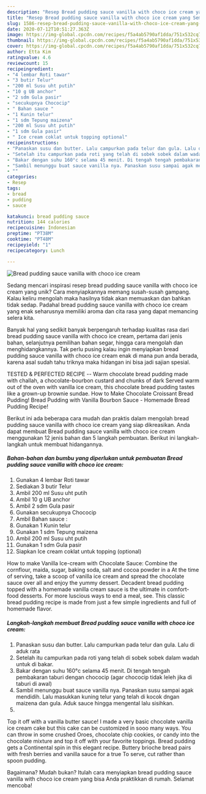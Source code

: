 ```yaml
---
description: "Resep Bread pudding sauce vanilla with choco ice cream yang Sempurna"
title: "Resep Bread pudding sauce vanilla with choco ice cream yang Sempurna"
slug: 1586-resep-bread-pudding-sauce-vanilla-with-choco-ice-cream-yang-sempurna
date: 2020-07-12T10:51:27.363Z
image: https://img-global.cpcdn.com/recipes/f5a4ab5790af1dda/751x532cq70/bread-pudding-sauce-vanilla-with-choco-ice-cream-foto-resep-utama.jpg
thumbnail: https://img-global.cpcdn.com/recipes/f5a4ab5790af1dda/751x532cq70/bread-pudding-sauce-vanilla-with-choco-ice-cream-foto-resep-utama.jpg
cover: https://img-global.cpcdn.com/recipes/f5a4ab5790af1dda/751x532cq70/bread-pudding-sauce-vanilla-with-choco-ice-cream-foto-resep-utama.jpg
author: Etta Kim
ratingvalue: 4.6
reviewcount: 15
recipeingredient:
- "4 lembar Roti tawar"
- "3 butir Telur"
- "200 ml Susu uht putih"
- "10 g UB anchor"
- "2 sdm Gula pasir"
- "secukupnya Chococip"
- " Bahan sauce "
- "1 Kunin telur"
- "1 sdm Tepung maizena"
- "200 ml Susu uht putih"
- "1 sdm Gula pasir"
- " Ice cream coklat untuk topping optional"
recipeinstructions:
- "Panaskan susu dan butter. Lalu campurkan pada telur dan gula. Lalu di aduk rata"
- "Setelah itu campurkan pada roti yang telah di sobek sobek dalam wadah untuk di bakar."
- "Bakar dengan suhu 160°c selama 45 menit. Di tengah tengah pembakaran taburi dengan chococip (agar chococip tidak leleh jika di taburi di awal)"
- "Sambil menunggu buat sauce vanilla nya. Panaskan susu sampai agak mendidih. Lalu masukkan kuning telur yang telah di kocok dngan maizena dan gula. Aduk sauce hingga mengental lalu sisihkan."
- ""
categories:
- Resep
tags:
- bread
- pudding
- sauce

katakunci: bread pudding sauce 
nutrition: 144 calories
recipecuisine: Indonesian
preptime: "PT38M"
cooktime: "PT48M"
recipeyield: "1"
recipecategory: Lunch

---
```



![Bread pudding sauce vanilla with choco ice cream](https://img-global.cpcdn.com/recipes/f5a4ab5790af1dda/751x532cq70/bread-pudding-sauce-vanilla-with-choco-ice-cream-foto-resep-utama.jpg)

Sedang mencari inspirasi resep bread pudding sauce vanilla with choco ice cream yang unik? Cara menyiapkannya memang susah-susah gampang. Kalau keliru mengolah maka hasilnya tidak akan memuaskan dan bahkan tidak sedap. Padahal bread pudding sauce vanilla with choco ice cream yang enak seharusnya memiliki aroma dan cita rasa yang dapat memancing selera kita.

Banyak hal yang sedikit banyak berpengaruh terhadap kualitas rasa dari bread pudding sauce vanilla with choco ice cream, pertama dari jenis bahan, selanjutnya pemilihan bahan segar, hingga cara mengolah dan menghidangkannya. Tak perlu pusing kalau ingin menyiapkan bread pudding sauce vanilla with choco ice cream enak di mana pun anda berada, karena asal sudah tahu triknya maka hidangan ini bisa jadi sajian spesial.

TESTED &amp; PERFECTED RECIPE -- Warm chocolate bread pudding made with challah, a chocolate-bourbon custard and chunks of dark Served warm out of the oven with vanilla ice cream, this chocolate bread pudding tastes like a grown-up brownie sundae. How to Make Chocolate Croissant Bread Pudding! Bread Pudding with Vanilla Bourbon Sauce - Homemade Bread Pudding Recipe!


Berikut ini ada beberapa cara mudah dan praktis dalam mengolah bread pudding sauce vanilla with choco ice cream yang siap dikreasikan. Anda dapat membuat Bread pudding sauce vanilla with choco ice cream menggunakan 12 jenis bahan dan 5 langkah pembuatan. Berikut ini langkah-langkah untuk membuat hidangannya.

<!--inarticleads1-->

##### Bahan-bahan dan bumbu yang diperlukan untuk pembuatan Bread pudding sauce vanilla with choco ice cream:

1. Gunakan 4 lembar Roti tawar
1. Sediakan 3 butir Telur
1. Ambil 200 ml Susu uht putih
1. Ambil 10 g UB anchor
1. Ambil 2 sdm Gula pasir
1. Gunakan secukupnya Chococip
1. Ambil  Bahan sauce :
1. Gunakan 1 Kunin telur
1. Gunakan 1 sdm Tepung maizena
1. Ambil 200 ml Susu uht putih
1. Gunakan 1 sdm Gula pasir
1. Siapkan  Ice cream coklat untuk topping (optional)


How to make Vanilla Ice-cream with Chocolate Sauce: Combine the cornflour, maida, sugar, baking soda, salt and cocoa powder in a At the time of serving, take a scoop of vanilla ice cream and spread the chocolate sauce over all and enjoy the yummy dessert. Decadent bread pudding topped with a homemade vanilla cream sauce is the ultimate in comfort-food desserts. For more luscious ways to end a meal, see. This classic bread pudding recipe is made from just a few simple ingredients and full of homemade flavor. 

<!--inarticleads2-->

##### Langkah-langkah membuat Bread pudding sauce vanilla with choco ice cream:

1. Panaskan susu dan butter. Lalu campurkan pada telur dan gula. Lalu di aduk rata
1. Setelah itu campurkan pada roti yang telah di sobek sobek dalam wadah untuk di bakar.
1. Bakar dengan suhu 160°c selama 45 menit. Di tengah tengah pembakaran taburi dengan chococip (agar chococip tidak leleh jika di taburi di awal)
1. Sambil menunggu buat sauce vanilla nya. Panaskan susu sampai agak mendidih. Lalu masukkan kuning telur yang telah di kocok dngan maizena dan gula. Aduk sauce hingga mengental lalu sisihkan.
1. 


Top it off with a vanilla butter sauce! I made a very basic chocolate vanilla ice cream cake but this cake can be customized in sooo many ways. You can throw in some crushed Oroes, chocolate chip cookies, or candy into the chocolate mixture and top it off with your favorite toppings. Bread pudding gets a Continental spin in this elegant recipe. Buttery brioche bread pairs with fresh berries and vanilla sauce for a true To serve, cut rather than spoon pudding. 

Bagaimana? Mudah bukan? Itulah cara menyiapkan bread pudding sauce vanilla with choco ice cream yang bisa Anda praktikkan di rumah. Selamat mencoba!
